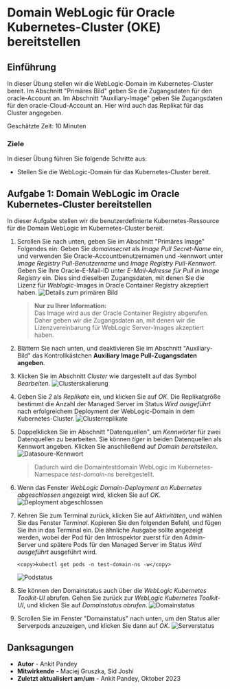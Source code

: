 # Domain WebLogic für Oracle Kubernetes-Cluster (OKE) bereitstellen

## Einführung

In dieser Übung stellen wir die WebLogic-Domain im Kubernetes-Cluster bereit. Im Abschnitt "Primäres Bild" geben Sie die Zugangsdaten für den oracle-Account an. Im Abschnitt "Auxiliary-Image" geben Sie Zugangsdaten für den oracle-Cloud-Account an. Hier wird auch das Replikat für das Cluster angegeben.

Geschätzte Zeit: 10 Minuten

### Ziele

In dieser Übung führen Sie folgende Schritte aus:

*   Stellen Sie die WebLogic-Domain für das Kubernetes-Cluster bereit.

## Aufgabe 1: Domain WebLogic im Oracle Kubernetes-Cluster bereitstellen

In dieser Aufgabe stellen wir die benutzerdefinierte Kubernetes-Ressource für die Domain WebLogic im Kubernetes-Cluster bereit.

1.  Scrollen Sie nach unten, geben Sie im Abschnitt "Primäres Image" Folgendes ein: Geben Sie _domainsecret_ als _Image Pull Secret-Name_ ein, und verwenden Sie Oracle-Accountbenutzernamen und -kennwort unter _Image Registry Pull-Benutzername_ und _Image Registry Pull-Kennwort_. Geben Sie Ihre Oracle-E-Mail-ID unter _E-Mail-Adresse für Pull in Image Registry_ ein. Dies sind dieselben Zugangsdaten, mit denen Sie die Lizenz für _Weblogic_\-Images in Oracle Container Registry akzeptiert haben. ![Details zum primären Bild](images/primary-image-details.png)
    
    > **Nur zu Ihrer Information:**  
    > Das Image wird aus der Oracle Container Registry abgerufen. Daher geben wir die Zugangsdaten an, mit denen wir die Lizenzvereinbarung für WebLogic Server-Images akzeptiert haben.
    
2.  Blättern Sie nach unten, und deaktivieren Sie im Abschnitt "Auxiliary-Bild" das Kontrollkästchen **Auxiliary Image Pull-Zugangsdaten angeben**.
    
3.  Klicken Sie im Abschnitt _Cluster_ wie dargestellt auf das Symbol _Bearbeiten_. ![Clusterskalierung](images/cluster-resize.png)
    
4.  Geben Sie _2_ als _Replikate_ ein, und klicken Sie auf _OK_. Die Replikatgröße bestimmt die Anzahl der Managed Server im Status _Wird ausgeführt_ nach erfolgreichem Deployment der WebLogic-Domain in dem Kubernetes-Cluster. ![Clusterreplikate](images/cluster-replicas.png)
    
5.  Doppelklicken Sie im Abschnitt "Datenquellen", um _Kennwörter_ für zwei Datenquellen zu bearbeiten. Sie können _tiger_ in beiden Datenquellen als Kennwort angeben. Klicken Sie anschließend auf _Domain bereitstellen_. ![Datasoure-Kennwort](images/datasource-password.png)
    
    > Dadurch wird die Domaintestdomain WebLogic im Kubernetes-Namespace _test-domain-ns_ bereitgestellt.
    
6.  Wenn das Fenster _WebLogic Domain-Deployment an Kubernetes abgeschlossen_ angezeigt wird, klicken Sie auf _OK_. ![Deployment abgeschlossen](images/deployment-complete.png)
    
7.  Kehren Sie zum Terminal zurück, klicken Sie auf _Aktivitäten_, und wählen Sie das Fenster _Terminal_. Kopieren Sie den folgenden Befehl, und fügen Sie ihn in das Terminal ein. Die ähnliche Ausgabe sollte angezeigt werden, wobei der Pod für den Introspektor zuerst für den Admin-Server und spätere Pods für den Managed Server im Status _Wird ausgeführt_ ausgeführt wird.
    
        <copy>kubectl get pods -n test-domain-ns -w</copy>
        
    
    ![Podstatus](images/pod-status.png)
    
8.  Sie können den Domainstatus auch über die _WebLogic Kubernetes Toolkit-UI_ abrufen. Gehen Sie zurück zur _WebLogic Kubernetes Toolkit-UI_, und klicken Sie auf _Domainstatus abrufen_. ![Domainstatus](images/domain-status.png)
    
9.  Scrollen Sie im Fenster "Domainstatus" nach unten, um den Status aller Serverpods anzuzeigen, und klicken Sie dann auf _OK_. ![Serverstatus](images/server-status.png)
    

## Danksagungen

*   **Autor** - Ankit Pandey
*   **Mitwirkende** - Maciej Gruszka, Sid Joshi
*   **Zuletzt aktualisiert am/um** - Ankit Pandey, Oktober 2023